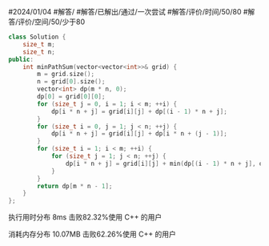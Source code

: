 #2024/01/04 #解答/ #解答/已解出/通过/一次尝试 #解答/评价/时间/50/80 #解答/评价/空间/50/少于80 

``` C++
class Solution {
	size_t m;
	size_t n;
public:
	int minPathSum(vector<vector<int>>& grid) {
		m = grid.size();
		n = grid[0].size();
		vector<int> dp(m * n, 0);
		dp[0] = grid[0][0];
		for (size_t j = 0, i = 1; i < m; ++i) {
			dp[i * n + j] = grid[i][j] + dp[(i - 1) * n + j];
		}
		for (size_t i = 0, j = 1; j < n; ++j) {
			dp[i * n + j] = grid[i][j] + dp[i * n + (j - 1)];
		}
		for (size_t i = 1; i < m; ++i) {
			for (size_t j = 1; j < n; ++j) {
				dp[i * n + j] = grid[i][j] + min(dp[(i - 1) * n + j], dp[i * n + (j - 1)]);
			}
		}
		return dp[m * n - 1];
	}
};
```

执行用时分布
8ms
击败82.32%使用 C++ 的用户

消耗内存分布
10.07MB
击败62.26%使用 C++ 的用户